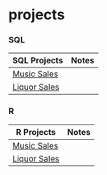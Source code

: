 # projects

### SQL

|SQL Projects                           | Notes        |
| --------------------------------------|:------------------------:|
| [Music Sales]() |                       |
| [Liquor Sales]()|                       |   

### R

|R Projects                           | Notes        |
| --------------------------------------|:------------------------:|
| [Music Sales]() |                       |
| [Liquor Sales]()|                       |   
